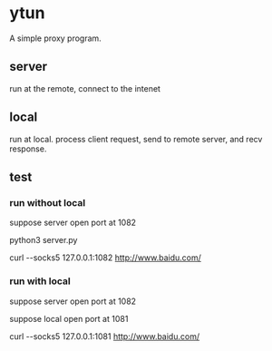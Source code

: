 # ytun

A simple proxy program.

## server
run at the remote, connect to the intenet

## local
run at local. process client request, send to remote server, and recv response.

## test
### run without local
suppose server open port at 1082

python3 server.py

curl --socks5 127.0.0.1:1082 http://www.baidu.com/

### run with local
suppose server open port at 1082

suppose local open port at 1081

curl --socks5 127.0.0.1:1081 http://www.baidu.com/
